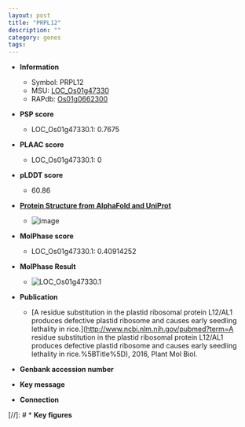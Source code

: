 ```yaml
---
layout: post
title: "PRPL12"
description: ""
category: genes
tags: 
---
```


* **Information**  
    + Symbol: PRPL12  
    + MSU: [LOC_Os01g47330](http://rice.plantbiology.msu.edu/cgi-bin/ORF_infopage.cgi?orf=LOC_Os01g47330)  
    + RAPdb: [Os01g0662300](http://rapdb.dna.affrc.go.jp/viewer/gbrowse_details/irgsp1?name=Os01g0662300)  

* **PSP score**  
    + LOC_Os01g47330.1: 0.7675 

* **PLAAC score**  
    + LOC_Os01g47330.1: 0 

* **pLDDT score**
    + 60.86

* **[Protein Structure from AlphaFold and UniProt](https://www.uniprot.org/uniprotkb/O22386/entry#structure)**
    + ![image](https://ricepsp.github.io/images/E-O/AF-O22386-F1.png)

* **MolPhase score**
    + LOC_Os01g47330.1: 0.40914252

* **MolPhase Result**
    + ![LOC_Os01g47330.1](https://304243504.github.io/Pictures/LOC_Os01g/LOC_Os01g47330.1.png)

* **Publication**  
    + [A residue substitution in the plastid ribosomal protein L12/AL1 produces defective plastid ribosome and causes early seedling lethality in rice.](http://www.ncbi.nlm.nih.gov/pubmed?term=A residue substitution in the plastid ribosomal protein L12/AL1 produces defective plastid ribosome and causes early seedling lethality in rice.%5BTitle%5D), 2016, Plant Mol Biol.

* **Genbank accession number**  

* **Key message**  

* **Connection**  

[//]: # * **Key figures**  


